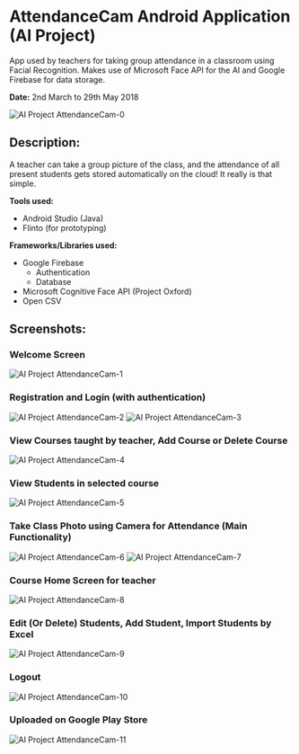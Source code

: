 # AttendanceCam Android Application (AI Project)

App used by teachers for taking group attendance in a classroom using Facial Recognition. Makes use of Microsoft Face API for the AI and Google Firebase for data storage.

**Date:** 2nd March to 29th May 2018

![AI Project AttendanceCam-0](https://user-images.githubusercontent.com/4246528/64739082-105ec880-d4bf-11e9-8a34-202c73898a54.jpg)

## Description: 
A teacher can take a group picture of the class, and the attendance of all present students gets stored automatically on the cloud! It really is that simple.

**Tools used:**
 * Android Studio (Java)
 * Flinto (for prototyping)
 
**Frameworks/Libraries used:**
 * Google Firebase
   * Authentication
   * Database
 * Microsoft Cognitive Face API (Project Oxford)
 * Open CSV
 
## Screenshots:
### Welcome Screen
![AI Project AttendanceCam-1](https://user-images.githubusercontent.com/4246528/64739083-105ec880-d4bf-11e9-9e9c-69464ace0056.jpg)
### Registration and Login (with authentication)
![AI Project AttendanceCam-2](https://user-images.githubusercontent.com/4246528/64739084-105ec880-d4bf-11e9-949c-d318566cb123.jpg)
![AI Project AttendanceCam-3](https://user-images.githubusercontent.com/4246528/64739085-105ec880-d4bf-11e9-9329-7911d2de99f3.jpg)
### View Courses taught by teacher, Add Course or Delete Course
![AI Project AttendanceCam-4](https://user-images.githubusercontent.com/4246528/64739086-105ec880-d4bf-11e9-982a-67300c5091ac.jpg)
### View Students in selected course
![AI Project AttendanceCam-5](https://user-images.githubusercontent.com/4246528/64739087-105ec880-d4bf-11e9-90f3-ab4c03f6740c.jpg)
### Take Class Photo using Camera for Attendance (Main Functionality)
![AI Project AttendanceCam-6](https://user-images.githubusercontent.com/4246528/64739088-105ec880-d4bf-11e9-8f3e-4b583a185b08.jpg)
![AI Project AttendanceCam-7](https://user-images.githubusercontent.com/4246528/64739089-105ec880-d4bf-11e9-82b9-d675c7bbac49.jpg)
### Course Home Screen for teacher
![AI Project AttendanceCam-8](https://user-images.githubusercontent.com/4246528/64739090-105ec880-d4bf-11e9-9c17-6eafe68d91af.jpg)
### Edit (Or Delete) Students, Add Student, Import Students by Excel
![AI Project AttendanceCam-9](https://user-images.githubusercontent.com/4246528/64739091-10f75f00-d4bf-11e9-897e-22815732135c.jpg)
### Logout
![AI Project AttendanceCam-10](https://user-images.githubusercontent.com/4246528/64739092-10f75f00-d4bf-11e9-8671-e084e3c10bd8.jpg)
### Uploaded on Google Play Store
![AI Project AttendanceCam-11](https://user-images.githubusercontent.com/4246528/64739093-10f75f00-d4bf-11e9-863a-e95eba3dc98a.jpg)


